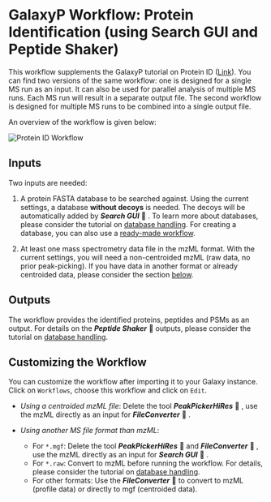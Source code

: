 # GalaxyP Workflow: Protein Identification (using Search GUI and Peptide Shaker)

This workflow supplements the GalaxyP tutorial on Protein ID ([Link]({{site.url}}/topics/proteomics/tutorials/protein-id-sg-ps/tutorial.html)).
You can find two versions of the same workflow: one is designed for a single MS run as an input. It can also be used for parallel analysis of multiple MS runs. Each MS run will result in a separate output file.
 The second workflow is designed for multiple MS runs to be combined into a single output file.

An overview of the workflow is given below:

![Protein ID Workflow](../../images/wf_proteinID_SG_PS.png)

## Inputs

Two inputs are needed:

1. A protein FASTA database to be searched against. Using the current settings, a database **without decoys** is needed. The decoys will be automatically added by ***Search GUI*** :wrench: . To learn more about databases, please consider the tutorial on [database handling]({{site.url}}/topics/proteomics/tutorials/database-handling/tutorial.html). For creating a database, you can also use a [ready-made workflow](../database-handling/).

2. At least one mass spectrometry data file in the mzML format. With the current settings, you will need a non-centroided mzML (raw data, no prior peak-picking). If you have data in another format or already centroided data, please consider the section [below](#customizing-the-workflow).

## Outputs

The workflow provides the identified proteins, peptides and PSMs as an output. For details on the ***Peptide Shaker*** :wrench: outputs, please consider the tutorial on [database handling]({{site.url}}/topics/proteomics/tutorials/database-handling/tutorial.html).

## Customizing the Workflow

You can customize the workflow after importing it to your Galaxy instance. Click on `Workflows`, choose this workflow and click on `Edit`.

- *Using a centroided mzML file*: Delete the tool ***PeakPickerHiRes*** :wrench: , use the mzML directly as an input for ***FileConverter*** :wrench: .
- *Using another MS file format than mzML*:

  - For `*.mgf`: Delete the tool ***PeakPickerHiRes*** :wrench: and ***FileConverter*** :wrench: , use the mzML directly as an input for ***Search GUI*** :wrench: .
  - For `*.raw`: Convert to mzML before running the workflow. For details, please consider the tutorial on [database handling]({{site.url}}/topics/proteomics/tutorials/database-handling/tutorial.html).
  - For other formats: Use the ***FileConverter*** :wrench: to convert to mzML (profile data) or directly to mgf (centroided data).
